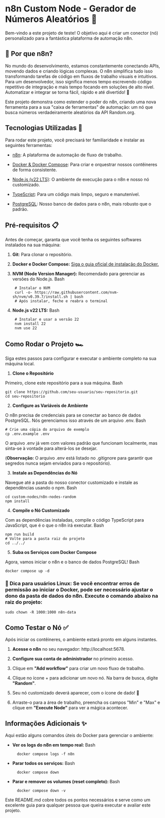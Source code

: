 # n8n Custom Node - Gerador de Números Aleatórios 🎲

Bem-vindo a este projeto de teste! O objetivo aqui é criar um conector (nó) personalizado para a fantástica plataforma de automação n8n.

## 🤔 Por que n8n?

No mundo do desenvolvimento, estamos constantemente conectando APIs, movendo dados e criando lógicas complexas. O n8n simplifica tudo isso transformando tarefas de código em fluxos de trabalho visuais e intuitivos. Para um desenvolvedor, isso significa menos tempo escrevendo código repetitivo de integração e mais tempo focando em soluções de alto nível. Automatizar e integrar se torna fácil, rápido e até divertido! 🚀

Este projeto demonstra como estender o poder do n8n, criando uma nova ferramenta para a sua "caixa de ferramentas" de automação: um nó que busca números verdadeiramente aleatórios da API Random.org.

## Tecnologias Utilizadas 🚀

Para rodar este projeto, você precisará ter familiaridade e instalar as seguintes ferramentas:

* [n8n](https://n8n.io/): A plataforma de automação de fluxo de trabalho.

* [Docker & Docker Compose](https://www.docker.com/): Para criar e orquestrar nossos contêineres de forma consistente.

* [Node.js (v22 LTS)](https://nodejs.org/en): O ambiente de execução para o n8n e nosso nó customizado.

* [TypeScript](https://www.typescriptlang.org/): Para um código mais limpo, seguro e manutenível.

* [PostgreSQL](https://www.postgresql.org/): Nosso banco de dados para o n8n, mais robusto que o padrão.

## Pré-requisitos 📋

Antes de começar, garanta que você tenha os seguintes softwares instalados na sua máquina:

1. **Git**: Para clonar o repositório.

2. **Docker e Docker Compose:** [Siga o guia oficial de instalação do Docker.](https://docs.docker.com/engine/install/ubuntu/) <!-- Substitua pelo seu link -->

3. **NVM (Node Version Manager):** Recomendado para gerenciar as versões do Node.js.
    Bash
   
        # Instalar o NVM
        curl -o- https://raw.githubusercontent.com/nvm-sh/nvm/v0.39.7/install.sh | bash
        # Após instalar, feche e reabra o terminal

5. **Node.js v22 LTS:**
    Bash
    
        # Instalar e usar a versão 22
        nvm install 22
        nvm use 22

## Como Rodar o Projeto 🏎️

Siga estes passos para configurar e executar o ambiente completo na sua máquina local.

1. **Clone o Repositório**

Primeiro, clone este repositório para a sua máquina.
Bash

    git clone https://github.com/seu-usuario/seu-repositorio.git
    cd seu-repositorio

2. **Configure as Variáveis de Ambiente**

O n8n precisa de credenciais para se conectar ao banco de dados PostgreSQL. Nós gerenciamos isso através de um arquivo .env.
Bash

    # Crie uma cópia do arquivo de exemplo
    cp .env.example .env

O arquivo .env já vem com valores padrão que funcionam localmente, mas sinta-se à vontade para alterá-los se desejar.

(**Observação:** O arquivo .env está listado no .gitignore para garantir que segredos nunca sejam enviados para o repositório).

3. **Instale as Dependências do Nó**

Navegue até a pasta do nosso conector customizado e instale as dependências usando o npm.
Bash

    cd custom-nodes/n8n-nodes-random
    npm install

4. **Compile o Nó Customizado**

Com as dependências instaladas, compile o código TypeScript para JavaScript, que é o que o n8n irá executar.
Bash
    
    npm run build
    # Volte para a pasta raiz do projeto
    cd ../../

5. **Suba os Serviços com Docker Compose**

Agora, vamos iniciar o n8n e o banco de dados PostgreSQL!
Bash

    docker compose up -d

### 🐧 Dica para usuários Linux: Se você encontrar erros de permissão ao iniciar o Docker, pode ser necessário ajustar o dono da pasta de dados do n8n. Execute o comando abaixo na raiz do projeto:
    
    sudo chown -R 1000:1000 n8n-data

## Como Testar o Nó ✅

Após iniciar os contêineres, o ambiente estará pronto em alguns instantes.

1. **Acesse o n8n** no seu navegador: http://localhost:5678.

2. **Configure sua conta de administrador** no primeiro acesso.

3. Clique em **"Add workflow"** para criar um novo fluxo de trabalho.

4. Clique no ícone + para adicionar um novo nó. Na barra de busca, digite **"Random"**.

5. Seu nó customizado deverá aparecer, com o ícone de dado! 🎉

6. Arraste-o para a área de trabalho, preencha os campos "Min" e "Max" e clique em **"Execute Node"** para ver a mágica acontecer.

## Informações Adicionais ✨

Aqui estão alguns comandos úteis do Docker para gerenciar o ambiente:

* **Ver os logs do n8n em tempo real:**
    Bash
    
        docker compose logs -f n8n

* **Parar todos os serviços:**
    Bash
    
        docker compose down

* **Parar e remover os volumes (reset completo):**
    Bash
    
        docker compose down -v

Este README.md cobre todos os pontos necessários e serve como um excelente guia para qualquer pessoa que queira executar e avaliar este projeto.

